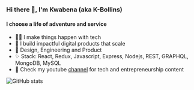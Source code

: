 ### Hi there 👋, I'm Kwabena (aka K-Bollins)

#### I choose a life of adventure and service

- 🤵🏽‍ I make things happen with tech
- 🌱 I build impactful digital products that scale
- 🎨 Design, Engineering and Product
- ✨ Stack: React, Redux, Javascript, Express, Nodejs, REST, GRAPHQL, MongoDB, MySQL
- 🔭 Check my youtube [channel](https://www.youtube.com/c/TheKBollinsShow) for tech and entrepreneurship content


![GitHub stats](https://github-readme-stats.vercel.app/api?username=kwabena53&show_icons=true)  
<!--
**kwabena53/kwabena53** is a ✨ _special_ ✨ repository because its `README.md` (this file) appears on your GitHub profile.

Here are some ideas to get you started:

- 🔭 I’m currently working on ...
- 🌱 I’m currently learning ...
- 👯 I’m looking to collaborate on ...
- 🤔 I’m looking for help with ...
- 💬 Ask me about ...
- 📫 How to reach me: ...
- 😄 Pronouns: ...
- ⚡ Fun fact: ...
-->
